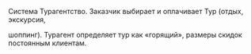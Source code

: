 Система Турагентство. Заказчик выбирает и оплачивает Тур (отдых, экскурсия,

шоппинг). Турагент определяет тур как «горящий», размеры скидок постоянным клиентам.
